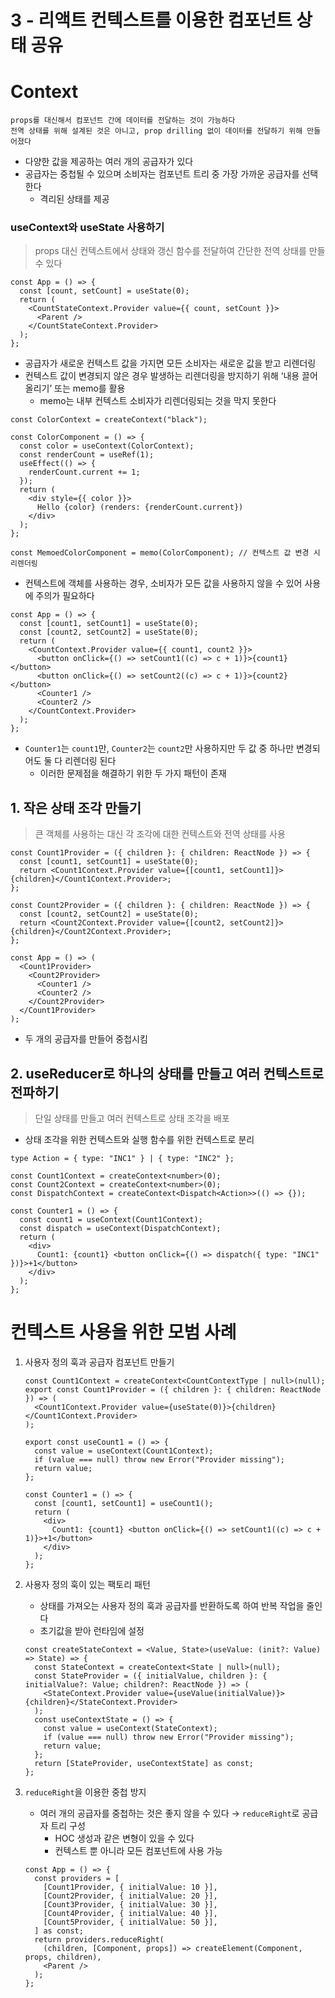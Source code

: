 # 3 - 리액트 컨텍스트를 이용한 컴포넌트 상태 공유

# Context

```
props를 대신해서 컴포넌트 간에 데이터를 전달하는 것이 가능하다
전역 상태를 위해 설계된 것은 아니고, prop drilling 없이 데이터를 전달하기 위해 만들어졌다
```

- 다양한 값을 제공하는 여러 개의 공급자가 있다
- 공급자는 중첩될 수 있으며 소비자는 컴포넌트 트리 중 가장 가까운 공급자를 선택한다
  - 격리된 상태를 제공

### useContext와 useState 사용하기

> props 대신 컨텍스트에서 상태와 갱신 함수를 전달하여 간단한 전역 상태를 만들 수 있다

```tsx
const App = () => {
  const [count, setCount] = useState(0);
  return (
    <CountStateContext.Provider value={{ count, setCount }}>
      <Parent />
    </CountStateContext.Provider>
  );
};
```

- 공급자가 새로운 컨텍스트 값을 가지면 모든 소비자는 새로운 값을 받고 리렌더링
- 컨텍스트 값이 변경되지 않은 경우 발생하는 리렌더링을 방지하기 위해 ‘내용 끌어올리기’ 또는 memo를 활용
  - memo는 내부 컨텍스트 소비자가 리렌더링되는 것을 막지 못한다

```tsx
const ColorContext = createContext("black");

const ColorComponent = () => {
  const color = useContext(ColorContext);
  const renderCount = useRef(1);
  useEffect(() => {
    renderCount.current += 1;
  });
  return (
    <div style={{ color }}>
      Hello {color} (renders: {renderCount.current})
    </div>
  );
};

const MemoedColorComponent = memo(ColorComponent); // 컨텍스트 값 변경 시 리렌더링
```

- 컨텍스트에 객체를 사용하는 경우, 소비자가 모든 값을 사용하지 않을 수 있어 사용에 주의가 필요하다

```tsx
const App = () => {
  const [count1, setCount1] = useState(0);
  const [count2, setCount2] = useState(0);
  return (
    <CountContext.Provider value={{ count1, count2 }}>
      <button onClick={() => setCount1((c) => c + 1)}>{count1}</button>
      <button onClick={() => setCount2((c) => c + 1)}>{count2}</button>
      <Counter1 />
      <Counter2 />
    </CountContext.Provider>
  );
};
```

- `Counter1`는 `count1`만, `Counter2`는 `count2`만 사용하지만 두 값 중 하나만 변경되어도 둘 다 리렌더링 된다
  - 이러한 문제점을 해결하기 위한 두 가지 패턴이 존재

## 1. 작은 상태 조각 만들기

> 큰 객체를 사용하는 대신 각 조각에 대한 컨텍스트와 전역 상태를 사용

```tsx
const Count1Provider = ({ children }: { children: ReactNode }) => {
  const [count1, setCount1] = useState(0);
  return <Count1Context.Provider value={[count1, setCount1]}>{children}</Count1Context.Provider>;
};

const Count2Provider = ({ children }: { children: ReactNode }) => {
  const [count2, setCount2] = useState(0);
  return <Count2Context.Provider value={[count2, setCount2]}>{children}</Count2Context.Provider>;
};

const App = () => (
  <Count1Provider>
    <Count2Provider>
      <Counter1 />
      <Counter2 />
    </Count2Provider>
  </Count1Provider>
);
```

- 두 개의 공급자를 만들어 중첩시킴

## 2. useReducer로 하나의 상태를 만들고 여러 컨텍스트로 전파하기

> 단일 상태를 만들고 여러 컨텍스트로 상태 조각을 배포

- 상태 조각을 위한 컨텍스트와 실행 함수를 위한 컨텍스트로 분리

```tsx
type Action = { type: "INC1" } | { type: "INC2" };

const Count1Context = createContext<number>(0);
const Count2Context = createContext<number>(0);
const DispatchContext = createContext<Dispatch<Action>>(() => {});

const Counter1 = () => {
  const count1 = useContext(Count1Context);
  const dispatch = useContext(DispatchContext);
  return (
    <div>
      Count1: {count1} <button onClick={() => dispatch({ type: "INC1" })}>+1</button>
    </div>
  );
};
```

# 컨텍스트 사용을 위한 모범 사례

1. 사용자 정의 훅과 공급자 컴포넌트 만들기

   ```tsx
   const Count1Context = createContext<CountContextType | null>(null);
   export const Count1Provider = ({ children }: { children: ReactNode }) => (
     <Count1Context.Provider value={useState(0)}>{children}</Count1Context.Provider>
   );

   export const useCount1 = () => {
     const value = useContext(Count1Context);
     if (value === null) throw new Error("Provider missing");
     return value;
   };

   const Counter1 = () => {
     const [count1, setCount1] = useCount1();
     return (
       <div>
         Count1: {count1} <button onClick={() => setCount1((c) => c + 1)}>+1</button>
       </div>
     );
   };
   ```

2. 사용자 정의 훅이 있는 팩토리 패턴

   - 상태를 가져오는 사용자 정의 훅과 공급자를 반환하도록 하여 반복 작업을 줄인다
   - 초기값을 받아 런타임에 설정

   ```tsx
   const createStateContext = <Value, State>(useValue: (init?: Value) => State) => {
     const StateContext = createContext<State | null>(null);
     const StateProvider = ({ initialValue, children }: { initialValue?: Value; children?: ReactNode }) => (
       <StateContext.Provider value={useValue(initialValue)}>{children}</StateContext.Provider>
     );
     const useContextState = () => {
       const value = useContext(StateContext);
       if (value === null) throw new Error("Provider missing");
       return value;
     };
     return [StateProvider, useContextState] as const;
   };
   ```

3. `reduceRight`을 이용한 중첩 방지

   - 여러 개의 공급자를 중첩하는 것은 좋지 않을 수 있다 → `reduceRight`로 공급자 트리 구성
     - HOC 생성과 같은 변형이 있을 수 있다
     - 컨텍스트 뿐 아니라 모든 컴포넌트에 사용 가능

   ```tsx
   const App = () => {
     const providers = [
       [Count1Provider, { initialValue: 10 }],
       [Count2Provider, { initialValue: 20 }],
       [Count3Provider, { initialValue: 30 }],
       [Count4Provider, { initialValue: 40 }],
       [Count5Provider, { initialValue: 50 }],
     ] as const;
     return providers.reduceRight(
       (children, [Component, props]) => createElement(Component, props, children),
       <Parent />
     );
   };
   ```
